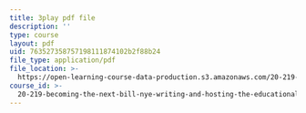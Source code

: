```yaml
---
title: 3play pdf file
description: ''
type: course
layout: pdf
uid: 763527358757198111874102b2f88b24
file_type: application/pdf
file_location: >-
  https://open-learning-course-data-production.s3.amazonaws.com/20-219-becoming-the-next-bill-nye-writing-and-hosting-the-educational-show-january-iap-2015/763527358757198111874102b2f88b24_YjZKOZqsOzM.pdf
course_id: >-
  20-219-becoming-the-next-bill-nye-writing-and-hosting-the-educational-show-january-iap-2015
---
```

